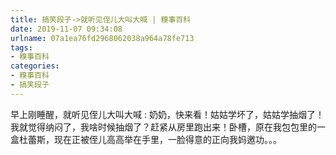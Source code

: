 ```yaml
---
title: 搞笑段子->就听见侄儿大叫大喊 | 糗事百科
date: 2019-11-07 09:34:08
urlname: 07a1ea76fd2968062038a964a78fe713
tags: 
- 糗事百科
categories:
- 糗事百科
- 搞笑段子
---
```

早上刚睡醒，就听见侄儿大叫大喊 : 奶奶，快来看！姑姑学坏了，姑姑学抽烟了！我就觉得纳闷了，我啥时候抽烟了？赶紧从房里跑出来！卧槽，原在我包包里的一盒杜蕾斯，现在正被侄儿高高举在手里，一脸得意的正向我妈邀功。。。


